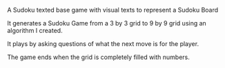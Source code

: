 A Sudoku texted base game with visual texts to represent a Sudoku Board

It generates a Sudoku Game from a 3 by 3 grid to 9 by 9 grid using an algorithm I created.

It plays by asking questions of what the next move is for the player.

The game ends when the grid is completely filled with numbers.
